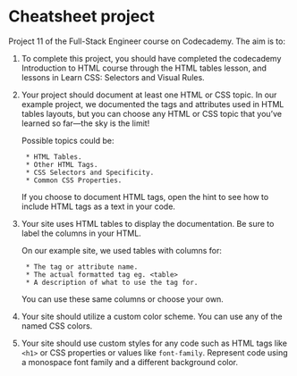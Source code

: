 # Cheatsheet project

Project 11 of the Full-Stack Engineer course on Codecademy. The aim is to:

1. To complete this project, you should have completed the codecademy Introduction to HTML course through the HTML tables lesson, and lessons in Learn CSS: Selectors and Visual Rules.


2. Your project should document at least one HTML or CSS topic. In our example project, we documented the tags and attributes used in HTML tables layouts, but you can choose any HTML or CSS topic that you’ve learned so
   far—the sky is the limit!

   Possible topics could be:

        * HTML Tables.
        * Other HTML Tags.
        * CSS Selectors and Specificity.
        * Common CSS Properties.

   If you choose to document HTML tags, open the hint to see how to include HTML tags as a text in your code.


3. Your site uses HTML tables to display the documentation. Be sure to label the columns in your HTML.

   On our example site, we used tables with columns for:

        * The tag or attribute name.
        * The actual formatted tag eg. <table>
        * A description of what to use the tag for.

   You can use these same columns or choose your own.


4. Your site should utilize a custom color scheme. You can use any of the named CSS colors.


5. Your site should use custom styles for any code such as HTML tags like `<h1>` or CSS properties or values like `font-family`. Represent code using a monospace font family and a different background color.